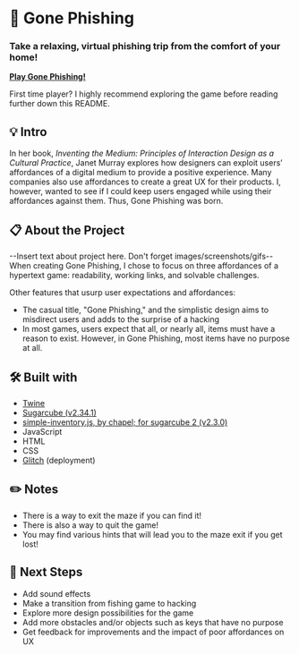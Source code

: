 # 🎣 Gone Phishing 
### Take a relaxing, virtual phishing trip from the comfort of your home!  
  
**<a href="https://gone-phishing.glitch.me/">Play Gone Phishing!</a>**

First time player? I highly recommend exploring the game before reading further down this README.  

## 💡 Intro
  
In her book, *Inventing the Medium: Principles of Interaction Design as a Cultural Practice*, Janet Murray explores how designers can exploit users’ affordances of a digital medium to provide a positive experience. Many companies also use affordances to create a great UX for their products. I, however, wanted to see if I could keep users engaged while using their affordances against them. Thus, Gone Phishing was born.
  
## 📋 About the Project

--Insert text about project here. Don't forget images/screenshots/gifs--
When creating Gone Phishing, I chose to focus on three affordances of a hypertext game: readability, working links, and solvable challenges. 

Other features that usurp user expectations and affordances:
* The casual title, "Gone Phishing," and the simplistic design aims to misdirect users and adds to the surprise of a hacking
* In most games, users expect that all, or nearly all, items must have a reason to exist. However, in Gone Phishing, most items have no purpose at all.

## 🛠️ Built with 
* <a href="https://twinery.org/">Twine</a>
* <a href="https://www.motoslave.net/sugarcube/2/docs/">Sugarcube (v2.34.1)</a>
* <a href="https://github.com/ChapelR/simple-inventory">simple-inventory.js, by chapel; for sugarcube 2 (v2.3.0)</a>
* JavaScript
* HTML
* CSS
* <a href="https://glitch.com/">Glitch</a> (deployment)

## ✏️ Notes 
* There is a way to exit the maze if you can find it!
* There is also a way to quit the game!
* You may find various hints that will lead you to the maze exit if you get lost!

## 📌 Next Steps
* Add sound effects
* Make a transition from fishing game to hacking
* Explore more design possibilities for the game
* Add more obstacles and/or objects such as keys that have no purpose
* Get feedback for improvements and the impact of poor affordances on UX
